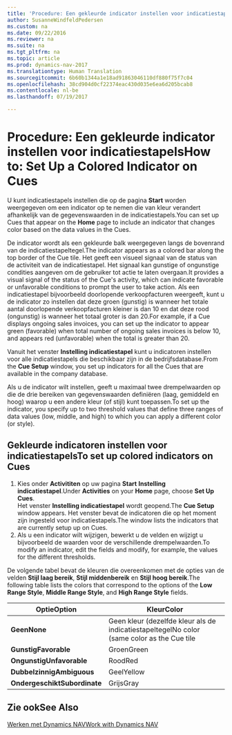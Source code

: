 ```yaml
---
title: 'Procedure: Een gekleurde indicator instellen voor indicatiestapels'
author: SusanneWindfeldPedersen
ms.custom: na
ms.date: 09/22/2016
ms.reviewer: na
ms.suite: na
ms.tgt_pltfrm: na
ms.topic: article
ms.prod: dynamics-nav-2017
ms.translationtype: Human Translation
ms.sourcegitcommit: 6b60b1344a1e18ad91863046110df880f75f7c04
ms.openlocfilehash: 38cd904d0cf22374eac430d035e6ea6d205bcab8
ms.contentlocale: nl-be
ms.lasthandoff: 07/19/2017

---
```

    
# <a name="how-to-set-up-a-colored-indicator-on-cues"></a><span data-ttu-id="e49ef-102">Procedure: Een gekleurde indicator instellen voor indicatiestapels</span><span class="sxs-lookup"><span data-stu-id="e49ef-102">How to: Set Up a Colored Indicator on Cues</span></span>
<span data-ttu-id="e49ef-103">U kunt indicatiestapels instellen die op de pagina **Start** worden weergegeven om een indicator op te nemen die van kleur verandert afhankelijk van de gegevenswaarden in de indicatiestapels.</span><span class="sxs-lookup"><span data-stu-id="e49ef-103">You can set up Cues that appear on the **Home** page to include an indicator that changes color based on the data values in the Cues.</span></span> 

<span data-ttu-id="e49ef-104">De indicator wordt als een gekleurde balk weergegeven langs de bovenrand van de indicatiestapeltegel.</span><span class="sxs-lookup"><span data-stu-id="e49ef-104">The indicator appears as a colored bar along the top border of the Cue tile.</span></span> <span data-ttu-id="e49ef-105">Het geeft een visueel signaal van de status van de activiteit van de indicatiestapel. Het signaal kan gunstige of ongunstige condities aangeven om de gebruiker tot actie te laten overgaan.</span><span class="sxs-lookup"><span data-stu-id="e49ef-105">It provides a visual signal of the status of the Cue's activity, which can indicate favorable or unfavorable conditions to prompt the user to take action.</span></span> <span data-ttu-id="e49ef-106">Als een indicatiestapel bijvoorbeeld doorlopende verkoopfacturen weergeeft, kunt u de indicator zo instellen dat deze groen (gunstig) is wanneer het totale aantal doorlopende verkoopfacturen kleiner is dan 10 en dat deze rood (ongunstig) is wanneer het totaal groter is dan 20.</span><span class="sxs-lookup"><span data-stu-id="e49ef-106">For example, if a Cue displays ongoing sales invoices, you can set up the indicator to appear green (favorable) when total number of ongoing sales invoices is below 10, and appears red (unfavorable) when the total is greater than 20.</span></span>

<span data-ttu-id="e49ef-107">Vanuit het venster **Instelling indicatiestapel** kunt u indicatoren instellen voor alle indicatiestapels die beschikbaar zijn in de bedrijfsdatabase.</span><span class="sxs-lookup"><span data-stu-id="e49ef-107">From the **Cue Setup** window, you set up indicators for all the Cues that are available in the company database.</span></span>

<span data-ttu-id="e49ef-108">Als u de indicator wilt instellen, geeft u maximaal twee drempelwaarden op die de drie bereiken van gegevenswaarden definiëren (laag, gemiddeld en hoog) waarop u een andere kleur (of stijl) kunt toepassen.</span><span class="sxs-lookup"><span data-stu-id="e49ef-108">To set up the indicator, you specify up to two threshold values that define three ranges of data values (low, middle, and high) to which you can apply a different color (or style).</span></span>

## <a name="to-set-up-colored-indicators-on-cues"></a><span data-ttu-id="e49ef-109">Gekleurde indicatoren instellen voor indicatiestapels</span><span class="sxs-lookup"><span data-stu-id="e49ef-109">To set up colored indicators on Cues</span></span>
1. <span data-ttu-id="e49ef-110">Kies onder **Activititen** op uw pagina **Start** **Instelling indicatiestapel**.</span><span class="sxs-lookup"><span data-stu-id="e49ef-110">Under **Activities** on your **Home** page, choose **Set Up Cues**.</span></span>  
<span data-ttu-id="e49ef-111">Het venster **Instelling indicatiestapel** wordt geopend.</span><span class="sxs-lookup"><span data-stu-id="e49ef-111">The **Cue Setup** window appears.</span></span> <span data-ttu-id="e49ef-112">Het venster bevat de indicatoren die op het moment zijn ingesteld voor indicatiestapels.</span><span class="sxs-lookup"><span data-stu-id="e49ef-112">The window lists the indicators that are currently setup up on Cues.</span></span>
2. <span data-ttu-id="e49ef-113">Als u een indicator wilt wijzigen, bewerkt u de velden en wijzigt u bijvoorbeeld de waarden voor de verschillende drempelwaarden.</span><span class="sxs-lookup"><span data-stu-id="e49ef-113">To modify an indicator, edit the fields and modify, for example, the values for the different thresholds.</span></span>  

<span data-ttu-id="e49ef-114">De volgende tabel bevat de kleuren die overeenkomen met de opties van de velden **Stijl laag bereik**, **Stijl middenbereik** en **Stijl hoog bereik**.</span><span class="sxs-lookup"><span data-stu-id="e49ef-114">The following table lists the colors that correspond to the options of the **Low Range Style**, **Middle Range Style**, and **High Range Style** fields.</span></span>

|<span data-ttu-id="e49ef-115">Optie</span><span class="sxs-lookup"><span data-stu-id="e49ef-115">Option</span></span>|<span data-ttu-id="e49ef-116">Kleur</span><span class="sxs-lookup"><span data-stu-id="e49ef-116">Color</span></span>|
|------|-----|
|<span data-ttu-id="e49ef-117">**Geen**</span><span class="sxs-lookup"><span data-stu-id="e49ef-117">**None**</span></span>|<span data-ttu-id="e49ef-118">Geen kleur (dezelfde kleur als de indicatiestapeltegel</span><span class="sxs-lookup"><span data-stu-id="e49ef-118">No color (same color as the Cue tile</span></span>|
|<span data-ttu-id="e49ef-119">**Gunstig**</span><span class="sxs-lookup"><span data-stu-id="e49ef-119">**Favorable**</span></span>|<span data-ttu-id="e49ef-120">Groen</span><span class="sxs-lookup"><span data-stu-id="e49ef-120">Green</span></span>|
|<span data-ttu-id="e49ef-121">**Ongunstig**</span><span class="sxs-lookup"><span data-stu-id="e49ef-121">**Unfavorable**</span></span>|<span data-ttu-id="e49ef-122">Rood</span><span class="sxs-lookup"><span data-stu-id="e49ef-122">Red</span></span>|
|<span data-ttu-id="e49ef-123">**Dubbelzinnig**</span><span class="sxs-lookup"><span data-stu-id="e49ef-123">**Ambiguous**</span></span>|<span data-ttu-id="e49ef-124">Geel</span><span class="sxs-lookup"><span data-stu-id="e49ef-124">Yellow</span></span>|
|<span data-ttu-id="e49ef-125">**Ondergeschikt**</span><span class="sxs-lookup"><span data-stu-id="e49ef-125">**Subordinate**</span></span>|<span data-ttu-id="e49ef-126">Grijs</span><span class="sxs-lookup"><span data-stu-id="e49ef-126">Gray</span></span>|

## <a name="see-also"></a><span data-ttu-id="e49ef-127">Zie ook</span><span class="sxs-lookup"><span data-stu-id="e49ef-127">See Also</span></span>
[<span data-ttu-id="e49ef-128">Werken met Dynamics NAV</span><span class="sxs-lookup"><span data-stu-id="e49ef-128">Work with Dynamics NAV</span></span>](ui-work-product.md)


